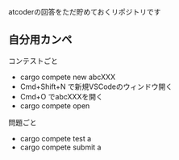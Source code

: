 atcoderの回答をただ貯めておくリポジトリです

## 自分用カンペ

コンテストごと
 - cargo compete new abcXXX
 - Cmd+Shift+N で新規VSCodeのウィンドウ開く
 - Cmd+O でabcXXXを開く
 - cargo compete open

問題ごと
 - cargo compete test a
 - cargo compete submit a
